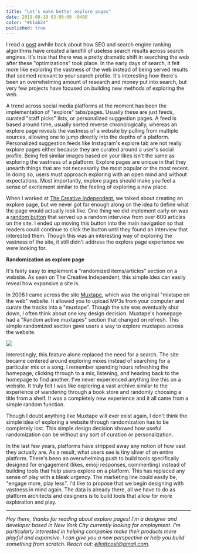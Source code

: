 ```yaml
---
title: "Let’s make better explore pages"
date: 2019-08-18 03:00:00 -0400
color: "#61ab24"
published: true
---
```


I read a [post](https://docs.sendwithses.com/random-stuff/the-internet-is-an-seo-landfill) awhile back about how SEO and search engine ranking algorithms have created a landfill of useless search results across search engines. It's true that there was a pretty dramatic shift in searching the web after these "optimizations" took place. In the early days of search, it felt more like exploring the vastness of the web instead of being served results that seemed relevant to your search profile. It's interesting how there's been an overwhelming amount of research and money put into search, but very few projects have focused on building new methods of exploring the web.

A trend across social media platforms at the moment has been the implementation of "explore" tabs/pages. Usually these are just feeds, curated "staff picks" lists, or personalized suggestion pages. A feed is based around time, usually sorted reverse chronologically, whereas an explore page reveals the vastness of a website by pulling from multiple sources, allowing one to jump directly into the depths of a platform. Personalized suggestion feeds like Instagram's explore tab are not really explore pages either because they are curated around a user's social profile. Being fed similar images based on your likes isn't the same as exploring the vastness of a platform. Explore pages are unique in that they unearth things that are not necessarily the most popular or the most recent. In doing so, users must approach exploring with an open mind and without expectations. Most importantly, explore pages should make you feel a sense of excitement similar to the feeling of exploring a new place.

When I worked at [The Creative Independent](https://indp.co), we talked about creating an explore page, but we never got far enough along on the idea to define what the page would actually look like. One thing we did implement early on was a [random button](https://thecreativeindependent.com/random/) that served up a random interview from over 600 articles on the site. I ended up moving this button into the main navigation so that readers could continue to click the button until they found an interview that interested them. Though this was an interesting way of exploring the vastness of the site, it still didn't address the explore page experience we were looking for.

**Randomization as explore page**

It's fairly easy to implement a "randomized items/articles" section on a website. As seen on The Creative Independent, this simple idea can easily reveal how expansive a site is.

In 2008 I came across the site [Muxtape](https://en.wikipedia.org/wiki/Muxtape), which was the original "mixtape on the web" website. It allowed you to upload MP3s from your computer and curate the tracks into a "muxtape". Though the site was eventually shut down, I often think about one key design decision. Muxtape's homepage had a "Random active muxtapes" section that changed on refresh. This simple randomized section gave users a way to explore muxtapes across the website.

![](https://files.elliott.computer/images/muxtape.jpg)

Interestingly, this feature alone replaced the need for a search. The site became centered around exploring mixes instead of searching for a particular mix or a song. I remember spending hours refreshing the homepage, clicking through to a mix, listening, and heading back to the homepage to find another. I've never experienced anything like this on a website. It truly felt I was like exploring a vast archive similar to the experience of wandering through a book store and randomly choosing a title from a shelf. It was a completely new experience and it all came from a simple random function.

Though I doubt anything like Muxtape will ever exist again, I don't think the simple idea of exploring a website through randomization has to be completely lost. This simple design decision showed how useful randomization can be without any sort of curation or personalization.

In the last few years, platforms have stripped away any notion of how vast they actually are. As a result, what users see is tiny sliver of an entire platform. There's been an overwhelming push to build tools specifically designed for engagement (likes, emoji responses, commenting) instead of building tools that help users explore on a platform. This has replaced any sense of play with a bleak urgency. The marketing line could easily be, "engage more, play less". I'd like to propose that we begin designing with vastness in mind again. The data is already there, all we have to do as platform architects and designers is to build tools that allow for more exploration and play.

---


*Hey there, thanks for reading about explore pages! I'm a designer and developer based in New York City currently looking for employment. I'm particularly interested in helping companies make their products more playful and expansive. I can give you a new perspective or help you build something from scratch. Reach out: elliottcost@gmail.com.*
